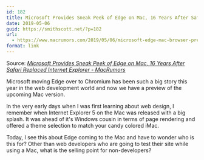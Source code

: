 ```yaml
---
id: 182
title: Microsoft Provides Sneak Peek of Edge on Mac, 16 Years After Safari Replaced Internet Explorer
date: 2019-05-06
guid: https://smithscott.net/?p=182
url:
  - https://www.macrumors.com/2019/05/06/microsoft-edge-mac-browser-preview/
format: link
---
```

Source: <em><a href="https://www.macrumors.com/2019/05/06/microsoft-edge-mac-browser-preview/">Microsoft Provides Sneak Peek of Edge on Mac, 16 Years After Safari Replaced Internet Explorer - MacRumors</a></em>

Microsoft moving Edge over to Chromium has been such a big story this year in the web development world and now we have a preview of the upcoming Mac version.

In the very early days when I was first learning about web design, I remember when Internet Explorer 5 on the Mac was released with a big splash. It was ahead of it's Windows cousin in terms of page rendering and offered a theme selection to match your candy colored iMac.

Today, I see this about Edge coming to the Mac and have to wonder who is this for? Other than web developers who are going to test their site while using a Mac, what is the selling point for non-developers?